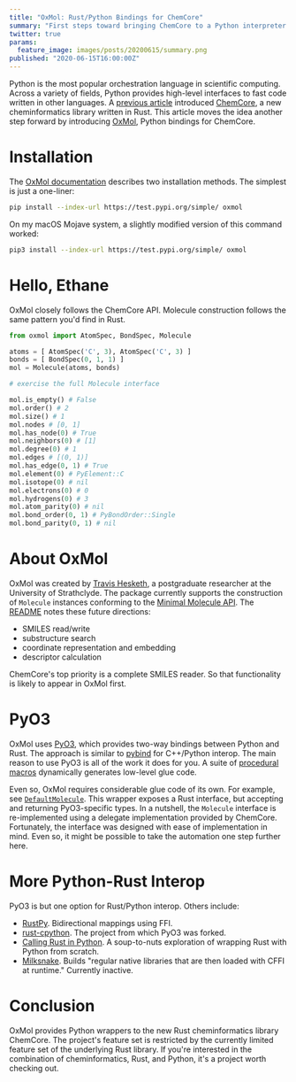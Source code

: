 ```yaml
---
title: "OxMol: Rust/Python Bindings for ChemCore"
summary: "First steps toward bringing ChemCore to a Python interpreter near you."
twitter: true
params:
  feature_image: images/posts/20200615/summary.png
published: "2020-06-15T16:00:00Z"
---
```


Python is the most popular orchestration language in scientific computing. Across a variety of fields, Python provides high-level interfaces to fast code written in other languages. A [previous article](/articles/2020/06/01/chemcore-a-cheminformatics-toolkit-for-rust/) introduced [ChemCore](https://crates.io/crates/chemcore), a new cheminformatics library written in Rust. This article moves the idea another step forward by introducing [OxMol](https://github.com/thesketh/oxmol), Python bindings for ChemCore.

# Installation

The [OxMol documentation](https://oxmol.readthedocs.io/en/latest/installation.html) describes two installation methods. The simplest is just a one-liner:

```bash
pip install --index-url https://test.pypi.org/simple/ oxmol
```

On my macOS Mojave system, a slightly modified version of this command worked:

```bash
pip3 install --index-url https://test.pypi.org/simple/ oxmol
```

# Hello, Ethane

OxMol closely follows the ChemCore API. Molecule construction follows the same pattern you'd find in Rust.

```python
from oxmol import AtomSpec, BondSpec, Molecule

atoms = [ AtomSpec('C', 3), AtomSpec('C', 3) ]
bonds = [ BondSpec(0, 1, 1) ]
mol = Molecule(atoms, bonds)

# exercise the full Molecule interface

mol.is_empty() # False
mol.order() # 2
mol.size() # 1
mol.nodes # [0, 1]
mol.has_node(0) # True
mol.neighbors(0) # [1]
mol.degree(0) # 1
mol.edges # [(0, 1)]
mol.has_edge(0, 1) # True
mol.element(0) # PyElement::C
mol.isotope(0) # nil
mol.electrons(0) # 0
mol.hydrogens(0) # 3
mol.atom_parity(0) # nil
mol.bond_order(0, 1) # PyBondOrder::Single
mol.bond_parity(0, 1) # nil
```

# About OxMol

OxMol was created by [Travis Hesketh](https://twitter.com/t_sketh), a postgraduate researcher at the University of Strathclyde. The package currently supports the construction of `Molecule` instances conforming to the [Minimal Molecule API](/articles/2020/04/06/a-minimal-molecule-api/). The [README](https://github.com/thesketh/oxmol) notes these future directions:

- SMILES read/write
- substructure search
- coordinate representation and embedding
- descriptor calculation

ChemCore's top priority is a complete SMILES reader. So that functionality is likely to appear in OxMol first.

# PyO3

OxMol uses [PyO3](https://github.com/PyO3/pyo3), which provides two-way bindings between Python and Rust. The approach is similar to [pybind](https://github.com/pybind/pybind11) for C++/Python interop. The main reason to use PyO3 is all of the work it does for you. A suite of [procedural macros](https://doc.rust-lang.org/reference/procedural-macros.html) dynamically generates low-level glue code.

Even so, OxMol requires considerable glue code of its own. For example, see [`DefaultMolecule`](https://github.com/thesketh/oxmol/blob/master/src/default_molecule.rs). This wrapper exposes a Rust interface, but accepting and returning PyO3-specific types. In a nutshell, the `Molecule` interface is re-implemented using a delegate implementation provided by ChemCore. Fortunately, the interface was designed with ease of implementation in mind. Even so, it might be possible to take the automation one step further here.

# More Python-Rust Interop

PyO3 is but one option for Rust/Python interop. Others include:

- [RustPy](https://github.com/iduartgomez/rustypy). Bidirectional mappings using FFI.
- [rust-cpython](https://github.com/dgrunwald/rust-cpython). The project from which PyO3 was forked.
- [Calling Rust in Python](https://bheisler.github.io/post/calling-rust-in-python/). A soup-to-nuts exploration of wrapping Rust with Python from scratch.
- [Milksnake](https://github.com/getsentry/milksnake). Builds "regular native libraries that are then loaded with CFFI at runtime." Currently inactive.

# Conclusion

OxMol provides Python wrappers to the new Rust cheminformatics library ChemCore. The project's feature set is restricted by the currently limited feature set of the underlying Rust library. If you're interested in the combination of cheminformatics, Rust, and Python, it's a project worth checking out.